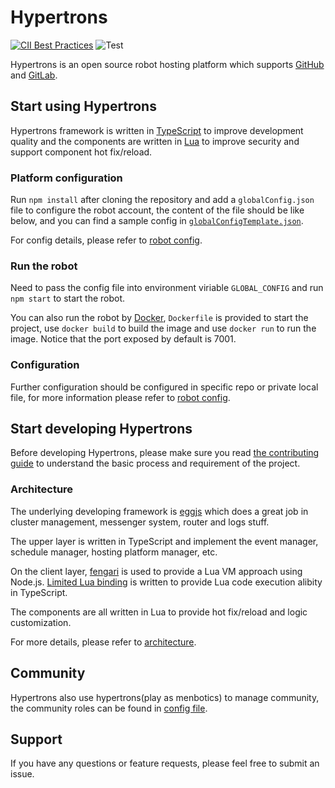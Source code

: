 # Hypertrons

[![CII Best Practices](https://bestpractices.coreinfrastructure.org/projects/3722/badge)](https://bestpractices.coreinfrastructure.org/projects/3722)
![Test](https://github.com/WuShaoling/hypertrons/workflows/Hypertrons%20CI/badge.svg)

Hypertrons is an open source robot hosting platform which supports [GitHub](https://www.github.com) and [GitLab](https://www.gitlab.com).

## Start using Hypertrons

Hypertrons framework is written in [TypeScript](https://github.com/Microsoft/TypeScript) to improve development quality and the components are written in [Lua](https://www.lua.org) to improve security and support component hot fix/reload.

### Platform configuration

Run `npm install` after cloning the repository and add a `globalConfig.json` file to configure the robot account, the content of the file should be like below, and you can find a sample config in [`globalConfigTemplate.json`](./globalConfigTemplate.json).

For config details, please refer to [robot config](./docs/configs/README.md).

### Run the robot

Need to pass the config file into environment viriable `GLOBAL_CONFIG` and run `npm start` to start the robot.

You can also run the robot by [Docker](https://www.docker.com/), `Dockerfile` is provided to start the project, use `docker build` to build the image and use `docker run` to run the image. Notice that the port exposed by default is 7001.

### Configuration

Further configuration should be configured in specific repo or private local file, for more information please refer to [robot config](./docs/configs/README.md).

## Start developing Hypertrons

Before developing Hypertrons, please make sure you read [the contributing guide](./CONTRIBUTING.md) to understand the basic process and requirement of the project.

### Architecture

The underlying developing framework is [eggjs](https://eggjs.org/) which does a great job in cluster management, messenger system, router and logs stuff.

The upper layer is written in TypeScript and implement the event manager, schedule manager, hosting platform manager, etc.

On the client layer, [fengari](https://github.com/fengari-lua/fengari/) is used to provide a Lua VM approach using Node.js. [Limited Lua binding](./app/lua-vm/LuaVm.ts) is written to provide Lua code execution alibity in TypeScript.

The components are all written in Lua to provide hot fix/reload and logic customization.

For more details, please refer to [architecture](./docs/ARCHITECTURE.md).

## Community

Hypertrons also use hypertrons(play as menbotics) to manage community, the community roles can be found in [config file](./.github/hypertrons.json).

## Support

If you have any questions or feature requests, please feel free to submit an issue.
